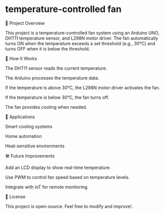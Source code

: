 # temperature-controlled fan
📌 Project Overview

This project is a temperature-controlled fan system using an Arduino UNO, DHT11 temperature sensor, and L298N motor driver. The fan automatically turns ON when the temperature exceeds a set threshold (e.g., 30°C) and turns OFF when it is below the threshold.

🚀 How It Works

The DHT11 sensor reads the current temperature.

The Arduino processes the temperature data.

If the temperature is above 30°C, the L298N motor driver activates the fan.

If the temperature is below 30°C, the fan turns off.

The fan provides cooling when needed.

🎯 Applications

Smart cooling systems

Home automation

Heat-sensitive environments

🛠️ Future Improvements

Add an LCD display to show real-time temperature.

Use PWM to control fan speed based on temperature levels.

Integrate with IoT for remote monitoring.

📜 License

This project is open-source. Feel free to modify and improve!.
